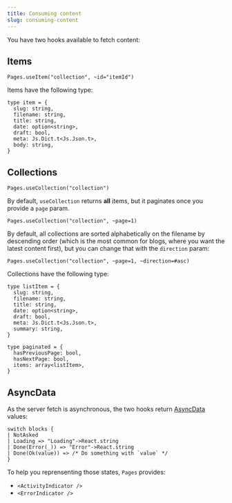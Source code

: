 ```yaml
---
title: Consuming content
slug: consuming-content
---
```


You have two hooks available to fetch content:

## Items

```reason
Pages.useItem("collection", ~id="itemId")
```

Items have the following type:

```reason
type item = {
  slug: string,
  filename: string,
  title: string,
  date: option<string>,
  draft: bool,
  meta: Js.Dict.t<Js.Json.t>,
  body: string,
}
```

## Collections

```reason
Pages.useCollection("collection")
```

By default, `useCollection` returns **all** items, but it paginates once you provide a `page` param.

```reason
Pages.useCollection("collection", ~page=1)
```

By default, all collections are sorted alphabetically on the filename by descending order (which is the most common for blogs, where you want the latest content first), but you can change that with the `direction` param:

```reason
Pages.useCollection("collection", ~page=1, ~direction=#asc)
```

Collections have the following type:

```reason
type listItem = {
  slug: string,
  filename: string,
  title: string,
  date: option<string>,
  draft: bool,
  meta: Js.Dict.t<Js.Json.t>,
  summary: string,
}

type paginated = {
  hasPreviousPage: bool,
  hasNextPage: bool,
  items: array<listItem>,
}
```


## AsyncData

As the server fetch is asynchronous, the two hooks return [AsyncData](https://github.com/bloodyowl/rescript-asyncdata) values:

```reason
switch blocks {
| NotAsked
| Loading => "Loading"->React.string
| Done(Error(_)) => "Error"->React.string
| Done(Ok(value)) => /* Do something with `value` */
}
```

To help you reprensenting those states, `Pages` provides:

- `<ActivityIndicator />`
- `<ErrorIndicator />`
